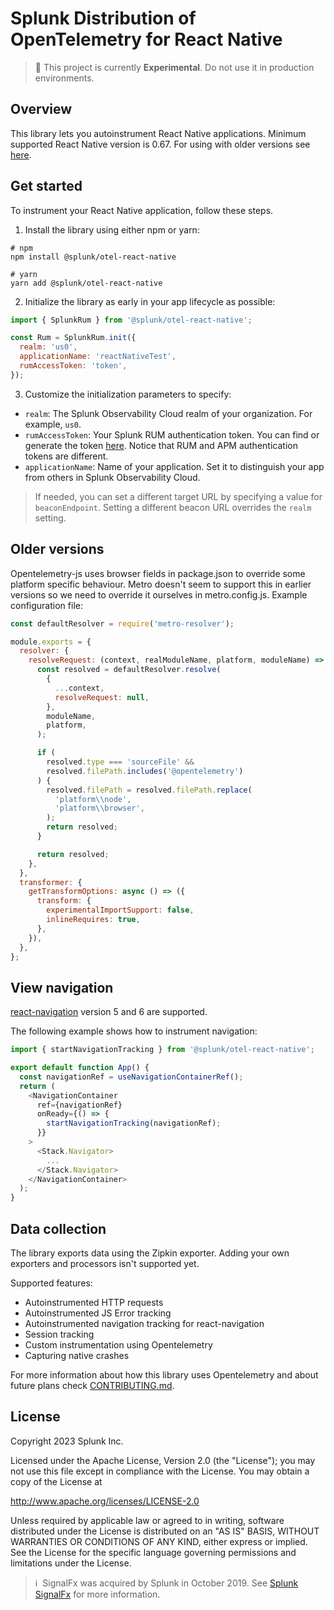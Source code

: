 # Splunk Distribution of OpenTelemetry for React Native

> :construction: This project is currently **Experimental**. Do not use it in production environments.

## Overview

This library lets you autoinstrument React Native applications. Minimum supported React Native version is 0.67. For using with older versions see [here](#older-versions).


## Get started

To instrument your React Native application, follow these steps.

1. Install the library using either npm or yarn:

```
# npm
npm install @splunk/otel-react-native

# yarn
yarn add @splunk/otel-react-native
```

2. Initialize the library as early in your app lifecycle as possible:

```js
import { SplunkRum } from '@splunk/otel-react-native';

const Rum = SplunkRum.init({
  realm: 'us0',
  applicationName: 'reactNativeTest',
  rumAccessToken: 'token',
});

```

3. Customize the initialization parameters to specify:

- `realm`: The Splunk Observability Cloud realm of your organization. For example, `us0`.
- `rumAccessToken`: Your Splunk RUM authentication token. You can find or generate the token [here](https://app.signalfx.com/o11y/#/organization/current?selectedKeyValue=sf_section:accesstokens). Notice that RUM and APM authentication tokens are different.
- `applicationName`: Name of your application. Set it to distinguish your app from others in Splunk Observability Cloud.

> If needed, you can set a different target URL by specifying a value for `beaconEndpoint`. Setting a different beacon URL overrides the `realm` setting.

## Older versions
Opentelemetry-js uses browser fields in package.json to override some platform specific behaviour. Metro doesn't seem to support this in earlier versions so we need to override it ourselves in metro.config.js. Example configuration file:

```js
const defaultResolver = require('metro-resolver');

module.exports = {
  resolver: {
    resolveRequest: (context, realModuleName, platform, moduleName) => {
      const resolved = defaultResolver.resolve(
        {
          ...context,
          resolveRequest: null,
        },
        moduleName,
        platform,
      );

      if (
        resolved.type === 'sourceFile' &&
        resolved.filePath.includes('@opentelemetry')
      ) {
        resolved.filePath = resolved.filePath.replace(
          'platform\\node',
          'platform\\browser',
        );
        return resolved;
      }

      return resolved;
    },
  },
  transformer: {
    getTransformOptions: async () => ({
      transform: {
        experimentalImportSupport: false,
        inlineRequires: true,
      },
    }),
  },
};
```

## View navigation

[react-navigation](https://github.com/react-navigation/react-navigation) version 5 and 6 are supported.

The following example shows how to instrument navigation:

```js
import { startNavigationTracking } from '@splunk/otel-react-native';

export default function App() {
  const navigationRef = useNavigationContainerRef();
  return (
    <NavigationContainer
      ref={navigationRef}
      onReady={() => {
        startNavigationTracking(navigationRef);
      }}
    >
      <Stack.Navigator>
        ...
      </Stack.Navigator>
    </NavigationContainer>
  );
}
```

## Data collection

The library exports data using the Zipkin exporter. Adding your own exporters and processors isn't supported yet.

Supported features:

- Autoinstrumented HTTP requests
- Autoinstrumented JS Error tracking
- Autoinstrumented navigation tracking for react-navigation
- Session tracking
- Custom instrumentation using Opentelemetry
- Capturing native crashes

For more information about how this library uses Opentelemetry and about future plans check [CONTRIBUTING.md](CONTRIBUTING.md#Opentelemetry).

## License

Copyright 2023 Splunk Inc.

Licensed under the Apache License, Version 2.0 (the "License");
you may not use this file except in compliance with the License.
You may obtain a copy of the License at

http://www.apache.org/licenses/LICENSE-2.0

Unless required by applicable law or agreed to in writing,
software distributed under the License is distributed on an "AS IS" BASIS,
WITHOUT WARRANTIES OR CONDITIONS OF ANY KIND, either express or implied.
See the License for the specific language governing permissions and limitations under the License.

>ℹ️&nbsp;&nbsp;SignalFx was acquired by Splunk in October 2019. See [Splunk SignalFx](https://www.splunk.com/en_us/investor-relations/acquisitions/signalfx.html) for more information.
